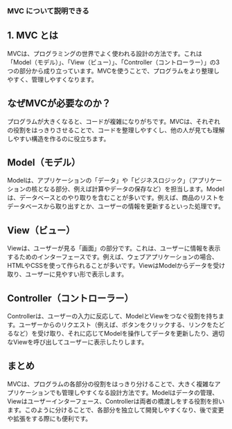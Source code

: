### MVC について説明できる
## 1. MVC とは
MVCは、プログラミングの世界でよく使われる設計の方法です。これは「Model（モデル）」、「View（ビュー）」、「Controller（コントローラー）」の3つの部分から成り立っています。MVCを使うことで、プログラムをより整理しやすく、管理しやすくなります。

## なぜMVCが必要なのか？
プログラムが大きくなると、コードが複雑になりがちです。MVCは、それぞれの役割をはっきりさせることで、コードを整理しやすくし、他の人が見ても理解しやすい構造を作るのに役立ちます。

## Model（モデル）
Modelは、アプリケーションの「データ」や「ビジネスロジック」（アプリケーションの核となる部分、例えば計算やデータの保存など）を担当します。Modelは、データベースとのやり取りを含むことが多いです。例えば、商品のリストをデータベースから取り出すとか、ユーザーの情報を更新するといった処理です。

## View（ビュー）
Viewは、ユーザーが見る「画面」の部分です。これは、ユーザーに情報を表示するためのインターフェースです。例えば、ウェブアプリケーションの場合、HTMLやCSSを使って作られることが多いです。ViewはModelからデータを受け取り、ユーザーに見やすい形で表示します。

## Controller（コントローラー）
Controllerは、ユーザーの入力に反応して、ModelとViewをつなぐ役割を持ちます。ユーザーからのリクエスト（例えば、ボタンをクリックする、リンクをたどるなど）を受け取り、それに応じてModelを操作してデータを更新したり、適切なViewを呼び出してユーザーに表示したりします。

## まとめ
MVCは、プログラムの各部分の役割をはっきり分けることで、大きく複雑なアプリケーションでも管理しやすくなる設計方法です。Modelはデータの管理、Viewはユーザーインターフェース、Controllerは両者の橋渡しをする役割を担います。このように分けることで、各部分を独立して開発しやすくなり、後で変更や拡張をする際にも便利です。